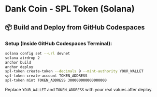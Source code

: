 # Dank Coin - SPL Token (Solana)

## 📦 Build and Deploy from GitHub Codespaces

### Setup (Inside GitHub Codespaces Terminal):
```bash
solana config set --url devnet
solana airdrop 2
anchor build
anchor deploy
spl-token create-token --decimals 9 --mint-authority YOUR_WALLET
spl-token create-account TOKEN_ADDRESS
spl-token mint TOKEN_ADDRESS 300000000000000000
```

Replace `YOUR_WALLET` and `TOKEN_ADDRESS` with your real values after deploy.
